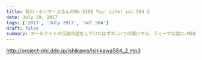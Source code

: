 ```yaml
---
title: 石川・ホンマ・ぶるんのBe-SIDE Your Life! vol.584-2
date: July 29, 2017
tags: ['2017', 'July 2017', 'vol.584']
draft: false
summary: オールナイトの伝説の話をしていたはずが…いつの間にやら、ディープな話に…MIURA
---
```


http://project-phi.ddo.jp/ishikawa/ishikawa584_2.mp3